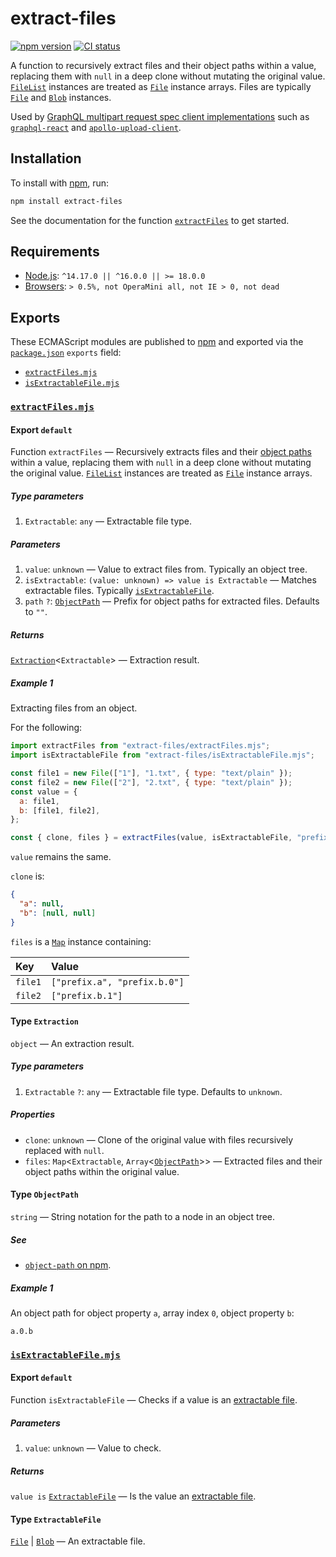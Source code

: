 # extract-files

[![npm version](https://badgen.net/npm/v/extract-files)](https://npm.im/extract-files) [![CI status](https://github.com/jaydenseric/extract-files/workflows/CI/badge.svg)](https://github.com/jaydenseric/extract-files/actions)

A function to recursively extract files and their object paths within a value, replacing them with `null` in a deep clone without mutating the original value. [`FileList`](https://developer.mozilla.org/en-US/docs/Web/API/Filelist) instances are treated as [`File`](https://developer.mozilla.org/en-US/docs/Web/API/File) instance arrays. Files are typically [`File`](https://developer.mozilla.org/en-US/docs/Web/API/File) and [`Blob`](https://developer.mozilla.org/en-US/docs/Web/API/Blob) instances.

Used by [GraphQL multipart request spec client implementations](https://github.com/jaydenseric/graphql-multipart-request-spec#implementations) such as [`graphql-react`](https://npm.im/graphql-react) and [`apollo-upload-client`](https://npm.im/apollo-upload-client).

## Installation

To install with [npm](https://npmjs.com/get-npm), run:

```sh
npm install extract-files
```

See the documentation for the function [`extractFiles`](#exports-extractFiles.mjs-export-default) to get started.

## Requirements

- [Node.js](https://nodejs.org): `^14.17.0 || ^16.0.0 || >= 18.0.0`
- [Browsers](https://npm.im/browserslist): `> 0.5%, not OperaMini all, not IE > 0, not dead`

## Exports

These ECMAScript modules are published to [npm](https://npmjs.com) and exported via the [`package.json`](./package.json) `exports` field:

- [`extractFiles.mjs`](#exports-extractFiles.mjs)
- [`isExtractableFile.mjs`](#exports-isExtractableFile.mjs)

### <span id="exports-extractFiles.mjs">[`extractFiles.mjs`](./extractFiles.mjs)</span>

#### <span id="exports-extractFiles.mjs-export-default">Export `default`</span>

Function `extractFiles` — Recursively extracts files and their [object paths](#exports-extractFiles.mjs-type-ObjectPath) within a value, replacing them with `null` in a deep clone without mutating the original value. [`FileList`](https://developer.mozilla.org/en-US/docs/Web/API/Filelist) instances are treated as [`File`](https://developer.mozilla.org/en-US/docs/Web/API/File) instance arrays.

##### <span id="exports-extractFiles.mjs-export-default-type-parameters">Type parameters</span>

1. `Extractable`: `any` — Extractable file type.

##### <span id="exports-extractFiles.mjs-export-default-parameters">Parameters</span>

1. `value`: `unknown` — Value to extract files from. Typically an object tree.
2. `isExtractable`: `(value: unknown) => value is Extractable` — Matches extractable files. Typically [`isExtractableFile`](#exports-isExtractableFile.mjs-export-default).
3. `path` `?`: [`ObjectPath`](#exports-extractFiles.mjs-type-ObjectPath) — Prefix for object paths for extracted files. Defaults to `""`.

##### <span id="exports-extractFiles.mjs-export-default-returns">Returns</span>

[`Extraction`](#exports-extractFiles.mjs-type-Extraction)<`Extractable`> — Extraction result.

##### <span id="exports-extractFiles.mjs-export-default-example-1">Example 1</span>

Extracting files from an object.

For the following:

```js
import extractFiles from "extract-files/extractFiles.mjs";
import isExtractableFile from "extract-files/isExtractableFile.mjs";

const file1 = new File(["1"], "1.txt", { type: "text/plain" });
const file2 = new File(["2"], "2.txt", { type: "text/plain" });
const value = {
  a: file1,
  b: [file1, file2],
};

const { clone, files } = extractFiles(value, isExtractableFile, "prefix");
```

`value` remains the same.

`clone` is:

```json
{
  "a": null,
  "b": [null, null]
}
```

`files` is a [`Map`](https://developer.mozilla.org/en-US/docs/Web/JavaScript/Reference/Global_Objects/Map) instance containing:

| Key     | Value                        |
| :------ | :--------------------------- |
| `file1` | `["prefix.a", "prefix.b.0"]` |
| `file2` | `["prefix.b.1"]`             |

#### <span id="exports-extractFiles.mjs-type-Extraction">Type `Extraction`</span>

`object` — An extraction result.

##### <span id="exports-extractFiles.mjs-type-Extraction-type-parameters">Type parameters</span>

1. `Extractable` `?`: `any` — Extractable file type. Defaults to `unknown`.

##### <span id="exports-extractFiles.mjs-type-Extraction-properties">Properties</span>

- `clone`: `unknown` — Clone of the original value with files recursively replaced with `null`.
- `files`: `Map`<`Extractable`, `Array`<[`ObjectPath`](#exports-extractFiles.mjs-type-ObjectPath)>> — Extracted files and their object paths within the original value.

#### <span id="exports-extractFiles.mjs-type-ObjectPath">Type `ObjectPath`</span>

`string` — String notation for the path to a node in an object tree.

##### <span id="exports-extractFiles.mjs-type-ObjectPath-see">See</span>

- [`object-path` on npm](https://npm.im/object-path).

##### <span id="exports-waterfallRender.mjs-type-ObjectPath-example-1">Example 1</span>

An object path for object property `a`, array index `0`, object property `b`:

```
a.0.b
```

### <span id="exports-isExtractableFile.mjs">[`isExtractableFile.mjs`](./isExtractableFile.mjs)</span>

#### <span id="exports-isExtractableFile.mjs-export-default">Export `default`</span>

Function `isExtractableFile` — Checks if a value is an [extractable file](#exports-isExtractableFile.mjs-type-ExtractableFile).

##### <span id="exports-isExtractableFile.mjs-export-default-parameters">Parameters</span>

1. `value`: `unknown` — Value to check.

##### <span id="exports-isExtractableFile.mjs-export-default-returns">Returns</span>

`value is` [`ExtractableFile`](#exports-isExtractableFile.mjs-type-ExtractableFile) — Is the value an [extractable file](#exports-isExtractableFile.mjs-type-ExtractableFile).

#### <span id="exports-isExtractableFile.mjs-type-ExtractableFile">Type `ExtractableFile`</span>

[`File`](https://developer.mozilla.org/en-US/docs/Web/API/File) | [`Blob`](https://developer.mozilla.org/en-US/docs/Web/API/Blob) — An extractable file.

